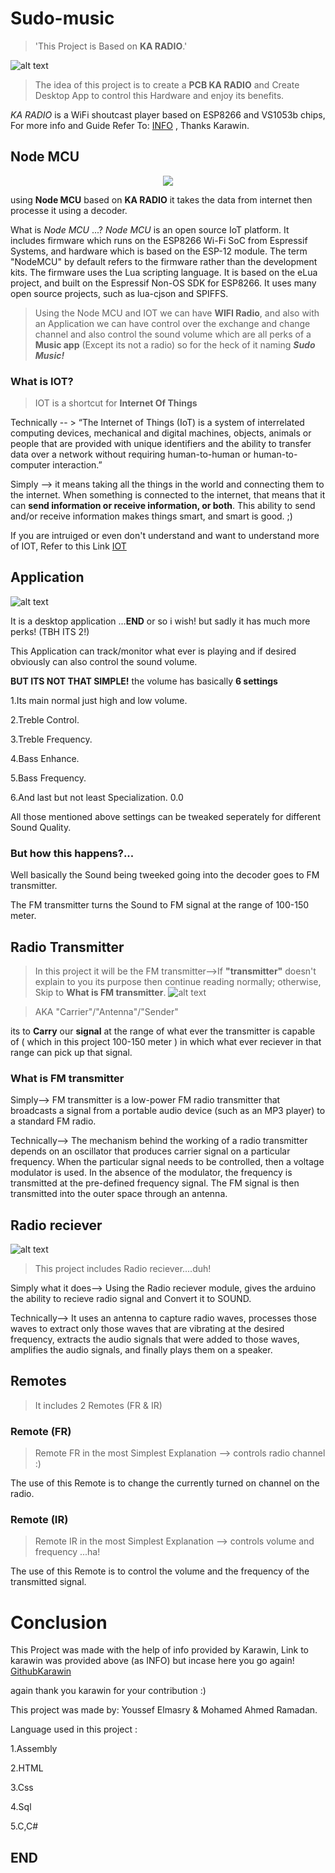 # Sudo-music

> 'This Project is Based on **KA RADIO**.'

  ![alt text](https://scontent-hbe1-1.xx.fbcdn.net/v/t1.15752-9/80484065_2561504627457725_1807601973671755776_n.jpg?_nc_cat=101&_nc_ohc=DKhJNLkPRgcAQn_XONk3Upw64xvihg-WsrKlLPq-KyoIuItTUGwsrvPgw&_nc_ht=scontent-hbe1-1.xx&oh=ceb2de6c38600c321ea8d4b95ea03a0a&oe=5E65DDF5)
 
> The idea of this project is to create a **PCB KA RADIO** and Create Desktop App to control this Hardware and enjoy its benefits.

 *KA RADIO* is a WiFi shoutcast player based on ESP8266 and VS1053b chips, For more info and Guide Refer To: [INFO](https://github.com/karawin/Ka-Radio#-esp8266--vs1053-wifi-webradio-) , Thanks Karawin.

## Node MCU
<p align="center">
  <img src="https://scontent-hbe1-1.xx.fbcdn.net/v/t1.15752-9/80251516_2621205841330511_6699462169244729344_n.jpg?_nc_cat=105&_nc_ohc=uFOsP2s9jK0AQmHM0jkxMvi-qLQ7fXN3OiQDbq8mvWzBicXbuvqQd-AVg&_nc_ht=scontent-hbe1-1.xx&oh=3a320e249c1b484435839e20af7434a6&oe=5E6EF285">
</p>

  
  

using **Node MCU** based on **KA RADIO** it takes the data from internet then processe it using a decoder.

What is *Node MCU* ...?
*Node MCU* is an open source IoT platform. It includes firmware which runs on the ESP8266 Wi-Fi SoC from Espressif Systems, and hardware which is based on the ESP-12 module. The term "NodeMCU" by default refers to the firmware rather than the development kits. The firmware uses the Lua scripting language. It is based on the eLua project, and built on the Espressif Non-OS SDK for ESP8266. It uses many open source projects, such as lua-cjson and SPIFFS.

>Using the Node MCU and IOT we can have **WIFI Radio**, and also with an Application we can have control over the exchange and change channel and also control the sound volume which are all perks of a **Music app** (Except its not a radio) so for the heck of it naming ***Sudo Music!***
 
 ### What is IOT?
 
 >IOT is a shortcut for **Internet Of Things**
 
 Technically -- > “The Internet of Things (IoT) is a system of interrelated computing devices, mechanical and digital machines, objects, animals or people that are provided with unique identifiers and the ability to transfer data over a network without requiring human-to-human or human-to-computer interaction.”
 
 Simply --> it means taking all the things in the world and connecting them to the internet. When something is connected to the internet, that means that it can **send information or receive information, or both**. This ability to send and/or receive information makes things smart, and smart is good. ;)
 
 If you are intruiged or even don't understand and want to understand more of IOT, Refer to this Link [IOT](https://www.iotforall.com/what-is-iot-simple-explanation/)
 
 ## Application
 ![alt text](https://scontent-hbe1-1.xx.fbcdn.net/v/t1.15752-9/79911672_552752855308852_8621852598510551040_n.jpg?_nc_cat=106&_nc_ohc=46k2VBXABEIAQli6xOLgoYOYDYOgeduSYPBuAF1rTCUJr9U2OPOpbSvXw&_nc_ht=scontent-hbe1-1.xx&oh=4a00ab05c36ea84d2bae5c2c237792fa&oe=5EA9B001)
 
 It is a desktop application ...**END** or so i wish! but sadly it has much more perks! (TBH ITS 2!)
 
 This Application can track/monitor what ever is playing and if desired obviously can also control the sound volume.
 
 **BUT ITS NOT THAT SIMPLE!** the volume has basically **6 settings**
 
 1.Its main normal just high and low volume.
 
 2.Treble Control.
 
 3.Treble Frequency.
 
 4.Bass Enhance.
 
 5.Bass Frequency.
 
 6.And last but not least Specialization. 0.0
 
 All those mentioned above settings can be tweaked seperately for different Sound Quality.
 
 ### But how this happens?...
 
 Well basically the Sound being tweeked going into the decoder goes to FM transmitter.
 
 The FM transmitter turns the Sound to FM signal at the range of 100-150 meter.
 
 ## Radio Transmitter
 
 >In this project it will be the FM transmitter-->If **"transmitter"** doesn't explain to you its purpose then continue reading normally; otherwise, Skip to **What is FM transmitter**.
   ![alt text](https://scontent-hbe1-1.xx.fbcdn.net/v/t1.15752-9/s2048x2048/81076657_2563459097233616_2276213034860937216_n.jpg?_nc_cat=101&_nc_ohc=JWsEdELPh5EAQkVh8JJPLEizlXosCUZNPnSSNaFzVenvHgg6MKqi9SE-A&_nc_ht=scontent-hbe1-1.xx&oh=7460cdfc59efd6f08a4aeb0b71be85fd&oe=5EA39C97)
 
 

 
 >AKA "Carrier"/"Antenna"/"Sender"
 
 its to **Carry** our **signal** at the range of what ever the transmitter is capable of ( which in this project 100-150 meter ) in which what ever reciever in that range can pick up that signal.
 
 ### What is FM transmitter
 
 Simply--> FM transmitter is a low-power FM radio transmitter that broadcasts a signal from a portable audio device (such as an MP3 player) to a standard FM radio.
 
 Technically--> The mechanism behind the working of a radio transmitter depends on an oscillator that produces carrier signal on a particular frequency. When the particular signal needs to be controlled, then a voltage modulator is used. In the absence of the modulator, the frequency is transmitted at the pre-defined frequency signal. The FM signal is then transmitted into the outer space through an antenna.
 

 ## Radio reciever
  ![alt text](https://scontent-hbe1-1.xx.fbcdn.net/v/t1.15752-9/s2048x2048/80672858_531189950826696_2446395637881634816_n.jpg?_nc_cat=111&_nc_ohc=nISoLv8fruQAQm_nTI1v8iEQNzcYxEcufIfb2tyi6nrQ_VZV7bwijzKyg&_nc_ht=scontent-hbe1-1.xx&oh=99ce6883549416dbb8135fe1780730a8&oe=5E9B4C6A)
 >This project includes Radio reciever....duh!
 
 Simply what it does--> Using the Radio reciever module, gives the arduino the ability to recieve radio signal and Convert it to SOUND.
 
 Technically--> It uses an antenna to capture radio waves, processes those waves to extract only those waves that are vibrating at the desired frequency, extracts the audio signals that were added to those waves, amplifies the audio signals, and finally plays them on a speaker.
 
 ## Remotes
 
 >It includes 2 Remotes (FR & IR)
 
 ### Remote (FR)
 
 >Remote FR in the most Simplest Explanation --> controls radio channel :)
 
 The use of this Remote is to change the currently turned on channel on the radio.
 
 ### Remote (IR)
 
 >Remote IR in the most Simplest Explanation --> controls volume and frequency ...ha!
 
 The use of this Remote is to control the volume and the frequency of the transmitted signal.
 
 
# Conclusion

This Project was made with the help of info provided by Karawin, Link to karawin was provided above (as INFO) but incase here you go again! [GithubKarawin](https://github.com/karawin/Ka-Radio#-esp8266--vs1053-wifi-webradio-) 

again thank you karawin for your contribution :)

This project was made by: Youssef Elmasry & Mohamed Ahmed Ramadan.

Language used in this project :

1.Assembly

2.HTML

3.Css

4.Sql

5.C,C#

## END
 
